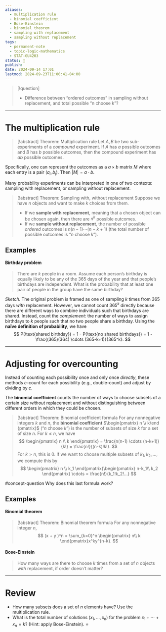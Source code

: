 ```yaml
---
aliases:
  - multiplication rule
  - binomial coefficient
  - Bose-Einstein
  - binomial theorem
  - sampling with replacement
  - sampling without replacement
tags:
  - permanent-note
  - topic-logic-mathematics
  - STAT-GU4203
status: 🔴
publish: 
date: 2024-09-14 17:01
lastmod: 2024-09-23T11:00:41-04:00
---
```

>[!question]
>- Difference between “ordered outcomes” in sampling without replacement, and total possible “n choose k”?

---
# The multiplication rule

>[!abstract] Theorem: Multiplication rule
>Let $A, B$ be two sub-experiments of a *compound* experiment. If $A$ has $a$ possible outcomes and $B$ has $b$ possible outcomes, then the compound experiment has $ab$ possible outcomes. 

Specifically, one can represent the outcomes as a $a \times b$ matrix $M$ where each entry is a pair $(a_i, b_j)$. Then $|M| = a \cdot b$.

Many probability experiments can be interpreted in one of two contexts: sampling with replacement, or sampling without replacement.

>[!abstract] Theorem: Sampling with, without replacement
>Suppose we have $n$ objects and want to make $k$ choices from them. 
>- If we **sample with replacement**, meaning that a chosen object can be chosen again, then there are $n^k$ possible outcomes. 
>- If we **sample without replacement**, the number of possible *ordered* outcomes is $n(n-1)\cdots(n-k+1)$ (the total number of possible outcomes is “$n$ choose $k$”).

## Examples

#### Birthday problem

> There are $k$ people in a room. Assume each person’s birthday is equally likely to be any of the 365 days of the year and that people’s birthdays are independent. What is the probability that at least one pair of people in the group have the same birthday?

*Sketch.*  The original problem is framed as one of sampling $k$ times from $365$ days *with* replacement. However, we cannot count $365^k$ directly because there are different ways to combine individuals such that birthdays are shared. Instead, count the *complement*: the number of ways to assign birthdays to $k$ people such that no two people share a birthday. Using the **naïve definition of probability**, we have
$$
P(\text{shared birthday}) = 1 - P(\text{no shared birthdays}) = 1 - \frac{(365)(364) \cdots (365-k+1)}{365^k}.
$$

---
# Adjusting for overcounting

Instead of counting each possibility once and only once *directly*, these methods $c$-count for each possibility (e.g., double-count) and adjust by dividing by $c$.

The **binomial coefficient** counts the number of ways to choose subsets of a certain size *without* replacement and without distinguishing between different orders in which they could be chosen.

>[!abstract] Theorem: Binomial coefficient formula
>For any nonnegative integers $k$ and $n$, the **binomial coefficient** $\begin{pmatrix} n \\ k\end {pmatrix}$ (“$n$ choose $k$”) is the number of subsets of size $k$ for a set of size $n$. For $k \leq n$, we have 
>$$
>\begin{pmatrix} n \\ k \end{pmatrix} = \frac{n(n-1) \cdots (n-k+1)}{k!} = \frac{n!}{(n-k)!k!}.
>$$
>For $k > n$, this is $0$. If we want to choose multiple subsets of $k_1, k_2,…$, we compute this by 
>$$
>\begin{pmatrix} n \\ k_1 \end{pmatrix}\begin{pmatrix} n-k_1\\ k_2 \end{pmatrix} \cdots = \frac{n!}{k_1!k_2!...}
>$$

#concept-question Why does this last formula work?
## Examples

#### Binomial theorem

>[!abstract] Theorem: Binomial theorem formula
>For any nonnegative integer $n$,
>$$
>(x + y )^n = \sum_{k=0}^n \begin{pmatrix} n\\ k \end{pmatrix}x^ky^{n-k}.
>$$

#### Bose-Einstein

> How many ways are there to choose $k$ times from a set of $n$ objects *with* replacement, if order doesn’t matter?


---

# Review

- How many subsets does a set of $n$ elements have? Use the multiplication rule.
- What is the total number of solutions $(x_1, … , x_n)$ for the problem $x_1 + \cdots + x_n = k$? (Hint: apply Bose-Einstein). ⭐